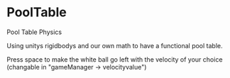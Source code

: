 # PoolTable
Pool Table Physics

Using unitys rigidbodys and our own math to have a functional pool table.

Press space to make the white ball go left with the velocity of your choice (changable in "gameManager -> velocityvalue")

